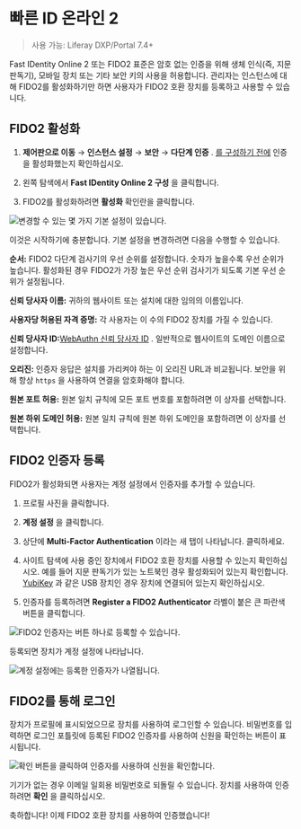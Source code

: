 # 빠른 ID 온라인 2

> 사용 가능: Liferay DXP/Portal 7.4+

Fast IDentity Online 2 또는 FIDO2 표준은 암호 없는 인증을 위해 생체 인식(즉, 지문 판독기), 모바일 장치 또는 기타 보안 키의 사용을 허용합니다. 관리자는 인스턴스에 대해 FIDO2를 활성화하기만 하면 사용자가 FIDO2 호환 장치를 등록하고 사용할 수 있습니다.

## FIDO2 활성화

1. **제어판으로 이동** &rarr; **인스턴스 설정** &rarr; **보안** &rarr; **다단계 인증** . [를 구성하기 전에](./using-multi-factor-authentication.md) 인증을 활성화했는지 확인하십시오.

1. 왼쪽 탐색에서 **Fast IDentity Online 2 구성** 을 클릭합니다.

1. FIDO2를 활성화하려면 **활성화** 확인란을 클릭합니다.

![변경할 수 있는 몇 가지 기본 설정이 있습니다.](./fast-identity-online-2/images/01.png)

이것은 시작하기에 충분합니다. 기본 설정을 변경하려면 다음을 수행할 수 있습니다.

**순서:** FIDO2 다단계 검사기의 우선 순위를 설정합니다. 숫자가 높을수록 우선 순위가 높습니다. 활성화된 경우 FIDO2가 가장 높은 우선 순위 검사기가 되도록 기본 우선 순위가 설정됩니다.

**신뢰 당사자 이름:** 귀하의 웹사이트 또는 설치에 대한 임의의 이름입니다.

**사용자당 허용된 자격 증명:** 각 사용자는 이 수의 FIDO2 장치를 가질 수 있습니다.

**신뢰 당사자 ID:**[WebAuthn 신뢰 당사자 ID](https://www.w3.org/TR/webauthn-2/#relying-party) . 일반적으로 웹사이트의 도메인 이름으로 설정합니다.

**오리진:** 인증자 응답은 설치를 가리켜야 하는 이 오리진 URL과 비교됩니다. 보안을 위해 항상 `https` 을 사용하여 연결을 암호화해야 합니다.

**원본 포트 허용:** 원본 일치 규칙에 모든 포트 번호를 포함하려면 이 상자를 선택합니다.

**원본 하위 도메인 허용:** 원본 일치 규칙에 원본 하위 도메인을 포함하려면 이 상자를 선택합니다.

## FIDO2 인증자 등록

FIDO2가 활성화되면 사용자는 계정 설정에서 인증자를 추가할 수 있습니다.

1. 프로필 사진을 클릭합니다.

1. **계정 설정** 을 클릭합니다.

1. 상단에 **Multi-Factor Authentication** 이라는 새 탭이 나타납니다. 클릭하세요.

1. 사이트 탐색에 사용 중인 장치에서 FIDO2 호환 장치를 사용할 수 있는지 확인하십시오. 예를 들어 지문 판독기가 있는 노트북인 경우 활성화되어 있는지 확인합니다. [YubiKey](https://www.yubico.com) 과 같은 USB 장치인 경우 장치에 연결되어 있는지 확인하십시오.

1. 인증자를 등록하려면 **Register a FIDO2 Authenticator** 라벨이 붙은 큰 파란색 버튼을 클릭합니다.

![FIDO2 인증자는 버튼 하나로 등록할 수 있습니다.](./fast-identity-online-2/images/02.png)

등록되면 장치가 계정 설정에 나타납니다.

![계정 설정에는 등록한 인증자가 나열됩니다.](./fast-identity-online-2/images/03.png)

## FIDO2를 통해 로그인

장치가 프로필에 표시되었으므로 장치를 사용하여 로그인할 수 있습니다. 비밀번호를 입력하면 로그인 포틀릿에 등록된 FIDO2 인증자를 사용하여 신원을 확인하는 버튼이 표시됩니다.

![확인 버튼을 클릭하여 인증자를 사용하여 신원을 확인합니다.](./fast-identity-online-2/images/04.png)

기기가 없는 경우 이메일 일회용 비밀번호로 되돌릴 수 있습니다. 장치를 사용하여 인증하려면 **확인** 을 클릭하십시오.

축하합니다! 이제 FIDO2 호환 장치를 사용하여 인증했습니다! 

